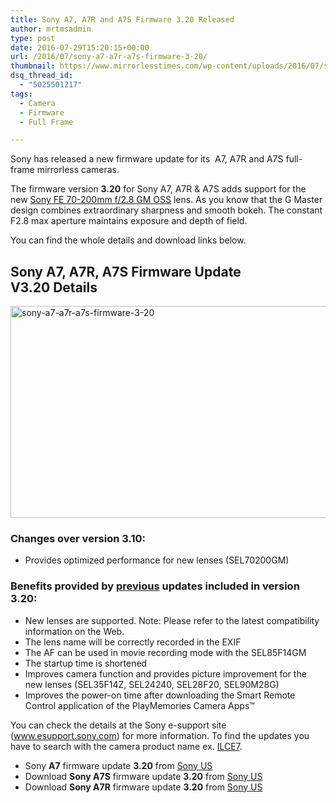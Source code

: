 ```yaml
---
title: Sony A7, A7R and A7S Firmware 3.20 Released
author: mrtmsadmin
type: post
date: 2016-07-29T15:20:15+00:00
url: /2016/07/sony-a7-a7r-a7s-firmware-3-20/
thumbnail: https://www.mirrorlesstimes.com/wp-content/uploads/2016/07/sony-a7-a7r-a7s-firmware-3-20.jpg
dsq_thread_id:
  - "5025501217"
tags:
  - Camera
  - Firmware
  - Full Frame

---
```

Sony has released a new firmware update for its  A7, A7R and A7S full-frame mirrorless cameras.

The firmware version **3.20** for Sony A7, A7R & A7S adds support for the new <a href="http://amzn.to/2amdeny" target="_blank" rel="nofollow">Sony FE 70-200mm f/2.8 GM OSS</a> lens. As you know that the G <span class="a-list-item">Master design combines extraordinary sharpness and smooth bokeh. The constant F2.8 max aperture maintains exposure and depth of field.</span>

You can find the whole details and download links below.<!--more-->

## Sony A7, A7R, A7S Firmware Update V3.20 Details

<img class="alignnone size-full wp-image-448" src="https://i0.wp.com/www.mirrorlesstimes.com/wp-content/uploads/2016/07/sony-a7-a7r-a7s-firmware-3-20.jpg?resize=600%2C339&#038;ssl=1" alt="sony-a7-a7r-a7s-firmware-3-20" width="600" height="339" srcset="https://i0.wp.com/www.mirrorlesstimes.com/wp-content/uploads/2016/07/sony-a7-a7r-a7s-firmware-3-20.jpg?w=900&ssl=1 900w, https://i0.wp.com/www.mirrorlesstimes.com/wp-content/uploads/2016/07/sony-a7-a7r-a7s-firmware-3-20.jpg?resize=300%2C169&ssl=1 300w, https://i0.wp.com/www.mirrorlesstimes.com/wp-content/uploads/2016/07/sony-a7-a7r-a7s-firmware-3-20.jpg?resize=768%2C433&ssl=1 768w" sizes="(max-width: 600px) 100vw, 600px" data-recalc-dims="1" /> 

### Changes over version 3.10:

  * Provides optimized performance for new lenses (SEL70200GM)

### Benefits provided by <u>previous</u> updates included in version 3.20:

  * New lenses are supported. Note: Please refer to the latest compatibility information on the Web.
  * The lens name will be correctly recorded in the EXIF
  * The AF can be used in movie recording mode with the SEL85F14GM
  * The startup time is shortened
  * Improves camera function and provides picture improvement for the new lenses (SEL35F14Z, SEL24240, SEL28F20, SEL90M28G)
  * Improves the power-on time after downloading the Smart Remote Control application of the PlayMemories Camera Apps™

You can check the details at the Sony e-support site (<a title="https://esupport.sony.com" href="https://esupport.sony.com/" target="_blank">www.esupport.sony.com</a>) for more information. To find the updates you have to search with the camera product name ex. <a href="http://esupport.sony.com/US/p/model-home.pl?mdl=ILCE7&LOC=3" target="_blank">ILCE7</a>.

  * Sony **A7** firmware update **3.20** from <a href="http://esupport.sony.com/US/p/model-home.pl?mdl=ILCE7&template_id=1&region_id=1&tab=download#/downloadTab" target="_blank">Sony US</a>
  * Download **Sony A7S** firmware update **3.20** from <a title="" href="http://esupport.sony.com/US/p/model-home.pl?mdl=ILCE7s&template_id=1&region_id=1&tab=download#/downloadTab" target="_blank" rel="external nofollow">Sony US</a>
  * Download **Sony A7R** firmware update **3.20** from <a title="" href="http://esupport.sony.com/US/p/model-home.pl?mdl=ILCE7R&template_id=1&region_id=1&tab=download#/downloadTab" target="_blank" rel="external nofollow">Sony US</a>